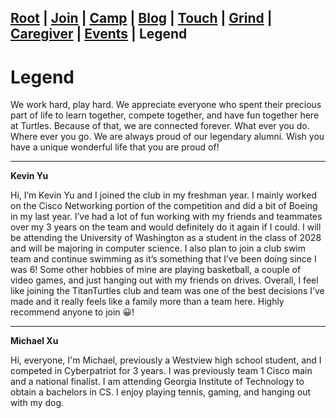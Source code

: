 ## [Root](./index.html) | [Join](./apply.html) | [Camp](./cybercamp.html) |  [Blog](./blog.html) | [Touch](./contacts.html) | [Grind](./resources.html) | [Caregiver](./techcg.html) | [Events](./events.html) | **Legend** 

# Legend

We work hard, play hard. We appreciate everyone who spent their precious part of life to learn together, compete together, and have fun together here at Turtles. Because of that, we are connected forever. What ever you do. Where ever you go. We are always proud of our legendary alumni. Wish you have a unique wonderful life that you are proud of!

---

**Kevin Yu**

Hi, I’m Kevin Yu and I joined the club in my freshman year. I mainly worked on the Cisco Networking portion of the competition and did a bit of Boeing in my last year. I’ve had a lot of fun working with my friends and teammates over my 3 years on the team and would definitely do it again if I could. I will be attending the University of Washington as a student in the class of 2028 and will be majoring in computer science. I also plan to join a club swim team and continue swimming as it’s something that I’ve been doing since I was 6! Some other hobbies of mine are playing basketball, a couple of video games, and just hanging out with my friends on drives. Overall, I feel like joining the TitanTurtles club and team was one of the best decisions I’ve made and it really feels like a family more than a team here. Highly recommend anyone to join 😀!

---

**Michael Xu**

Hi, everyone, I'm Michael, previously a Westview high school student, and I competed in Cyberpatriot for 3 years. I was previously team 1 Cisco main and a national finalist. I am attending Georgia Institute of Technology to obtain a bachelors in CS. I enjoy playing tennis, gaming, and hanging out with my dog.
